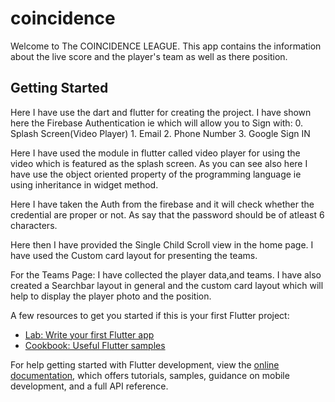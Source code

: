 # coincidence

Welcome to The COINCIDENCE LEAGUE.
This app contains the information about the live score and the player's team as well as there position.

## Getting Started

Here I have use the dart and flutter for creating the project.
I have shown here the Firebase Authentication ie which will allow you to Sign with:
     0. Splash Screen(Video Player)
     1. Email
     2. Phone Number
     3. Google Sign IN

Here I have used the module in flutter called video player for using the video which is featured as the splash screen.
As you can see also here I have use the object oriented property of the programming language ie using inheritance in widget method.

Here I have taken the Auth from the firebase and it will check whether the credential are proper or not.
As say that the password should be of atleast 6 characters.

Here then I have provided the Single Child Scroll view in the home page.
I have used the Custom card layout for presenting the teams.

For the Teams Page:
I have collected the player data,and teams.
I have also created a Searchbar layout in general and the custom card layout which will help to display the player photo and the position.

A few resources to get you started if this is your first Flutter project:

- [Lab: Write your first Flutter app](https://docs.flutter.dev/get-started/codelab)
- [Cookbook: Useful Flutter samples](https://docs.flutter.dev/cookbook)

For help getting started with Flutter development, view the
[online documentation](https://docs.flutter.dev/), which offers tutorials,
samples, guidance on mobile development, and a full API reference.
